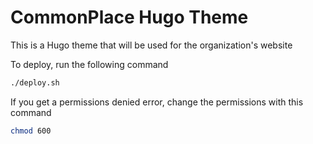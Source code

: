 # CommonPlace Hugo Theme

This is a Hugo theme that will be used for the organization's website


To deploy, run the following command

```bash
./deploy.sh
```

If you get a permissions denied error, change the permissions with this command

```bash
chmod 600
```
